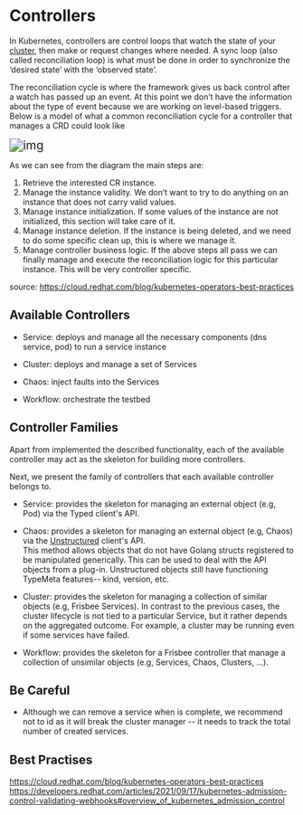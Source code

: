 # Controllers

In Kubernetes, controllers are control loops that watch the state of
your [cluster](https://kubernetes.io/docs/reference/glossary/?all=true#term-cluster), then make or request changes where
needed. A sync loop (also called reconciliation loop) is what must be done in order to synchronize the ‘desired state’
with the ‘observed state’.

The reconciliation cycle is where the framework gives us back control after a watch has passed up an event. At this
point we don’t have the information about the type of event because we are working on level-based triggers. Below is a
model of what a common reconciliation cycle for a controller that manages a CRD could look like



<img src="https://assets.openshift.com/hubfs/Imported_Blog_Media/rafop3.png" alt="img" style="zoom: 150%;" />

As we can see from the diagram the main steps are:

1. Retrieve the interested CR instance.
2. Manage the instance validity. We don’t want to try to do anything on an instance that does not carry valid values.
3. Manage instance initialization. If some values of the instance are not initialized, this section will take care of
   it.
4. Manage instance deletion. If the instance is being deleted, and we need to do some specific clean up, this is where
   we manage it.
5. Manage controller business logic. If the above steps all pass we can finally manage and execute the reconciliation
   logic for this particular instance. This will be very controller specific.

source: https://cloud.redhat.com/blog/kubernetes-operators-best-practices

## Available Controllers

* Service: deploys and manage all the necessary components (dns service, pod) to run a service instance

* Cluster: deploys and manage a set of Services

* Chaos: inject faults into the Services

* Workflow: orchestrate the testbed

## Controller Families

Apart from implemented the described functionality, each of the available controller may act as the skeleton for
building more controllers.

Next, we present the family of controllers that each available controller belongs to.

* Service: provides the skeleton for managing an external object (e.g, Pod) via the Typed client's API.

* Chaos: provides a skeleton for managing an external object (e.g, Chaos) via
  the [Unstructured](https://pkg.go.dev/k8s.io/apimachinery/pkg/apis/meta/v1/unstructured#Unstructured) client's API.  
  This method allows objects that do not have Golang structs registered to be manipulated generically. This can be used
  to deal with the API objects from a plug-in. Unstructured objects still have functioning TypeMeta features-- kind,
  version, etc.

* Cluster: provides the skeleton for managing a collection of similar objects (e.g, Frisbee Services). In contrast to
  the previous cases, the cluster lifecycle is not tied to a particular Service, but it rather depends on the aggregated
  outcome. For example, a cluster may be running even if some services have failed.

* Workflow:  provides the skeleton for a Frisbee controller that manage a collection of unsimilar objects (e.g,
  Services, Chaos, Clusters, ...).

## Be Careful

* Although we can remove a service when is complete, we recommend not to id as it will break the cluster manager -- it
  needs to track the total number of created services.



## Best Practises

https://cloud.redhat.com/blog/kubernetes-operators-best-practices
https://developers.redhat.com/articles/2021/09/17/kubernetes-admission-control-validating-webhooks#overview_of_kubernetes_admission_control
